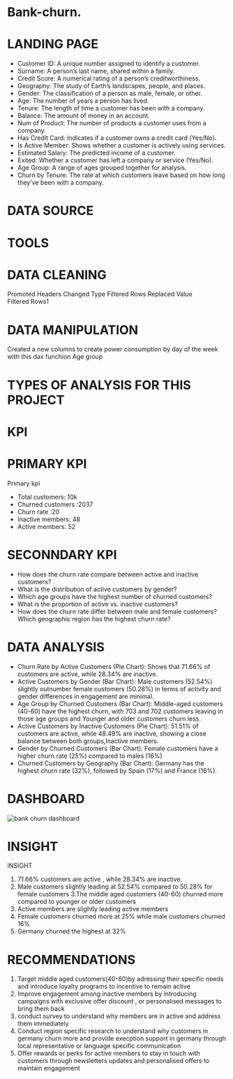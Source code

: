 # Bank-churn.
# LANDING PAGE
- Customer ID: A unique number assigned to identify a customer.
- Surname: A person’s last name, shared within a family.
- Credit Score: A numerical rating of a person’s creditworthiness.
- Geography: The study of Earth’s landscapes, people, and places.
- Gender: The classification of a person as male, female, or other.
- Age: The number of years a person has lived.
- Tenure: The length of time a customer has been with a company.
- Balance: The amount of money in an account.
- Num of Product: The number of products a customer uses from a company.
- Has Credit Card: Indicates if a customer owns a credit card (Yes/No).
- Is Active Member: Shows whether a customer is actively using services.
- Estimated Salary: The predicted income of a customer.
- Exited: Whether a customer has left a company or service (Yes/No).
- Age Group: A range of ages grouped together for analysis.
- Churn by Tenure: The rate at which customers leave based on how long they’ve been with a company.
 # DATA SOURCE
 # TOOLS
 # DATA CLEANING
 Promoted Headers
 Changed Type
 Filtered Rows
 Replaced Value
 Filtered Rows1
 # DATA MANIPULATION
 Created a new columns to create power consumption by day of the week with this dax funchion
Age group
 # TYPES OF ANALYSIS FOR THIS PROJECT 
 # KPI
 # PRIMARY KPI
 Primary kpi
 - Total customers: 10k
 - Churned customers :2037
 - Churn rate :20
 - Inactive members: 48
 - Active members: 52
 # SECONNDARY KPI
 - How does the churn rate compare between active and inactive customers?
 - What is the distribution of active customers by gender?
 - Which age groups have the highest number of churned customers?
 - What is the proportion of active vs. inactive customers?
 - How does the churn rate differ between male and female customers?
Which geographic region has the highest churn rate?
 # DATA ANALYSIS
 - Churn Rate by Active Customers (Pie Chart): Shows that 71.66% of customers are active, while 28.34% are inactive.
 - Active Customers by Gender (Bar Chart): Male customers (52.54%) slightly outnumber female customers (50.28%) in terms of activity and gender differences in engagement are minimal.
 - Age Group by Churned Customers (Bar Chart): Middle-aged customers (40-60) have the highest churn, with 703 and 702 customers leaving in those age groups and Younger and older customers churn less.
 - Active Customers by Inactive Customers (Pie Chart): 51.51% of customers are active, while 48.49% are inactive, showing a close balance between both groups,Inactive members.
 - Gender by Churned Customers (Bar Chart): Female customers have a higher churn rate (25%) compared to males (16%)
 - Churned Customers by Geography (Bar Chart): Germany has the highest churn rate (32%), followed by Spain (17%) and France (16%). 
 # DASHBOARD
![bank churn dashboard](https://github.com/user-attachments/assets/f604784c-2acb-4a21-b6ee-48ed64346af2)

# INSIGHT
INSIGHT
1. 71.66% customers are active , while 28.34% are inactive.
2. Male customers slightly leading at 52.54% compared to 50.28% for female customers
3.The middle aged customers (40-60) churned more compared to younger or older customers
4. Active members are slightly leading active members 
5. Female customers churned more at 25% while male customers churned 16%
6. Germany churned the highest at 32%

# RECOMMENDATIONS
1. Target middle aged customers(40-60)by adressing their specific needs and introduce loyalty programs to incentive to remain active
2. Improve engagement among inactive members by introducing campaigns with exclusive offer discount , or personalised messages to bring them back
3. conduct survey to understand why members are in active and address them immediately
4. Conduct region specific research to understand why customers in germany churn more and provide execption support in germany through local representative or 
language specific communication
5. Offer rewards or perks for active members to stay in touch with customers through newsletters updates and personalised offers to maintain engagement

